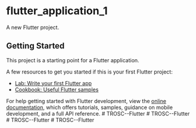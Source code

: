 # flutter_application_1

A new Flutter project.

## Getting Started

This project is a starting point for a Flutter application.

A few resources to get you started if this is your first Flutter project:

- [Lab: Write your first Flutter app](https://docs.flutter.dev/get-started/codelab)
- [Cookbook: Useful Flutter samples](https://docs.flutter.dev/cookbook)

For help getting started with Flutter development, view the
[online documentation](https://docs.flutter.dev/), which offers tutorials,
samples, guidance on mobile development, and a full API reference.
#   T R O S C - - F l u t t e r  
 #   T R O S C - - F l u t t e r  
 #   T R O S C - - F l u t t e r  
 #   T R O S C - - F l u t t e r  
 